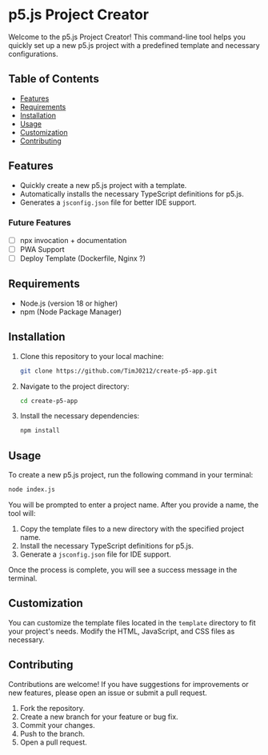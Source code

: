 # p5.js Project Creator

Welcome to the p5.js Project Creator! This command-line tool helps you quickly set up a new p5.js project with a predefined template and necessary configurations.

## Table of Contents

- [Features](#features)
- [Requirements](#requirements)
- [Installation](#installation)
- [Usage](#usage)
- [Customization](#customization)
- [Contributing](#contributing)

## Features

- Quickly create a new p5.js project with a template.
- Automatically installs the necessary TypeScript definitions for p5.js.
- Generates a `jsconfig.json` file for better IDE support.

### Future Features
- [ ] npx invocation + documentation
- [ ] PWA Support
- [ ] Deploy Template (Dockerfile, Nginx ?)  

## Requirements

- Node.js (version 18 or higher)
- npm (Node Package Manager)

## Installation

1. Clone this repository to your local machine:

   ```bash
   git clone https://github.com/TimJ0212/create-p5-app.git
   ```

2. Navigate to the project directory:

   ```bash
   cd create-p5-app
   ```

3. Install the necessary dependencies:

   ```bash
   npm install
   ```

## Usage

To create a new p5.js project, run the following command in your terminal:

```bash
node index.js
```

You will be prompted to enter a project name. After you provide a name, the tool will:

1. Copy the template files to a new directory with the specified project name.
2. Install the necessary TypeScript definitions for p5.js.
3. Generate a `jsconfig.json` file for IDE support.

Once the process is complete, you will see a success message in the terminal.

## Customization

You can customize the template files located in the `template` directory to fit your project's needs. Modify the HTML, JavaScript, and CSS files as necessary.

## Contributing

Contributions are welcome! If you have suggestions for improvements or new features, please open an issue or submit a pull request.

1. Fork the repository.
2. Create a new branch for your feature or bug fix.
3. Commit your changes.
4. Push to the branch.
5. Open a pull request.

